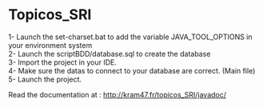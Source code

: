 Topicos_SRI
===========

1- Launch the set-charset.bat to add the variable JAVA_TOOL_OPTIONS in your environment system  
2- Launch the scriptBDD/database.sql to create the database  
3- Import the project in your IDE.  
4- Make sure the datas to connect to your database are correct. (Main file)  
5- Launch the project.  

Read the documentation at : http://kram47.fr/topicos_SRI/javadoc/
